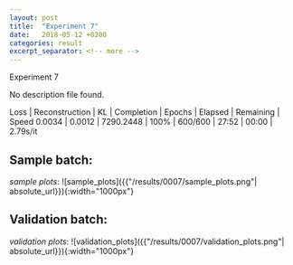 ```yaml
---
layout: post
title:  "Experiment 7"
date:   2018-05-12 +0200
categories: result
excerpt_separator: <!-- more -->
---
```

<!-- more -->

Experiment 7

No description file found.

Loss | Reconstruction | KL | Completion | Epochs | Elapsed | Remaining | Speed
0.0034 | 0.0012 | 7290.2448 | 100% | 600/600 | 27:52 | 00:00 | 2.79s/it

## **Sample batch**:
_sample plots_:
![sample_plots]({{"/results/0007/sample_plots.png"| absolute_url}}){:width="1000px"}


## **Validation batch**:
_validation plots_:
![validation_plots]({{"/results/0007/validation_plots.png"| absolute_url}}){:width="1000px"}

